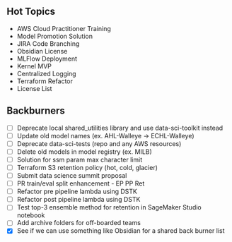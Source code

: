 
## Hot Topics
- AWS Cloud Practitioner Training
- Model Promotion Solution
- JIRA Code Branching
- Obsidian License
- MLFlow Deployment
- Kernel MVP
- Centralized Logging
- Terraform Refactor
- License List



## Backburners
- [ ] Deprecate local shared_utilities library and use data-sci-toolkit instead
- [ ] Update old model names (ex. AHL-Walleye -> ECHL-Walleye)
- [ ] Deprecate data-sci-tests (repo and any AWS resources)
- [ ] Delete old models in model registry (ex. MILB)
- [ ] Solution for ssm param max character limit
- [ ] Terraform S3 retention policy (hot, cold, glacier)
- [ ] Submit data science summit proposal
- [ ] PR train/eval split enhancement - EP PP Ret
- [ ] Refactor pre pipeline lambda using DSTK
- [ ] Refactor post pipeline lambda using DSTK
- [ ] Test top-3 ensemble method for retention in SageMaker Studio notebook
- [ ] Add archive folders for off-boarded teams
- [x] See if we can use something like Obsidian for a shared back burner list